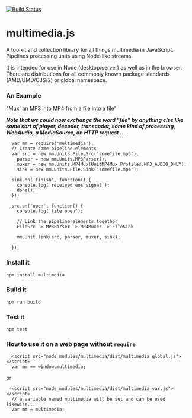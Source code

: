 [![Build Status](https://travis-ci.org/tchakabam/multimedia.js.svg)](https://travis-ci.org/tchakabam/multimedia.js)

# multimedia.js

A toolkit and collection library for all things multimedia in JavaScript. Pipelines processing units using Node-like streams.

It is intended for use in Node (desktop/server) as well as in the browser.  There are distributions for all commonly known package standards (AMD/UMD/CJS/2) or global namespace.

### An Example

"Mux' an MP3 into MP4 from a file into a file"

***Note that we could now exchange the word "file" by anything else like some sort of player, decoder, transcoder, some kind of processing, WebAudio, a MediaSource, an HTTP request ...***

```
  var mm = require('multimedia');
  // Create some pipeline elements
  var src = new mm.Units.File.Src('somefile.mp3'),
  	parser = new mm.Units.MP3Parser(),
  	muxer = new mm.Units.MP4Mux(UnitMP4Mux.Profiles.MP3_AUDIO_ONLY),
  	sink = new mm.Units.File.Sink('somefile.mp4');
  
  sink.on('finish', function() {
    console.log('received eos signal');
  	done();
  });
  
  src.on('open', function() {
  	console.log('file open');
  	
  	// Link the pipeline elements together
  	FileSrc -> MP3Parser -> MP4Muxer -> FileSink
  	
  	mm.Unit.link(src, parser, muxer, sink);
  	
  });
```

### Install it

```
npm install multimedia
```

### Build it

```
npm run build
```

### Test it

```
npm test
```

### How to use it on a web page without `require`

```
  <script src="node_modules/multimedia/dist/multimedia_global.js"></script>
  var mm == window.multimedia;
```

or

```
  <script src="node_modules/multimedia/dist/multimedia_var.js"></script>
  // a variable named multimedia will be set and can be used likewise...
  var mm = multimedia;
```






